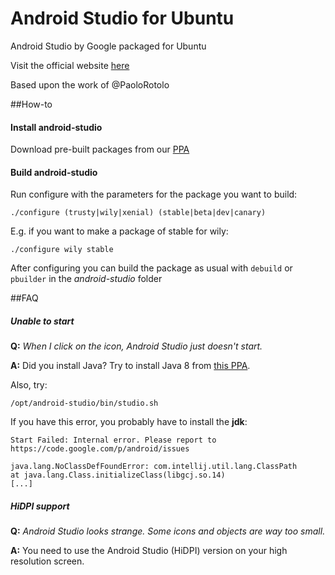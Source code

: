 Android Studio for Ubuntu
=====================

Android Studio by Google packaged for Ubuntu

Visit the official website [here](http://mfonville.github.io/android-studio)

Based upon the work of @PaoloRotolo

##How-to
#### Install android-studio
Download pre-built packages from our [PPA](https://launchpad.net/~maarten-fonville/+archive/ubuntu/android-studio)

#### Build android-studio
Run configure with the parameters for the package you want to build:
```
./configure (trusty|wily|xenial) (stable|beta|dev|canary)
```
E.g. if you want to make a package of stable for wily:
```
./configure wily stable
```
After configuring you can build the package as usual with `debuild` or `pbuilder` in the *android-studio* folder

##FAQ
##### Unable to start
**Q:** *When I click on the icon, Android Studio just doesn't start.*

**A:** Did you install Java? Try to install Java 8 from [this PPA](http://www.webupd8.org/2012/09/install-oracle-java-8-in-ubuntu-via-ppa.html).

Also, try:
```
/opt/android-studio/bin/studio.sh
```
If you have this error, you probably have to install the **jdk**:
```
Start Failed: Internal error. Please report to https://code.google.com/p/android/issues

java.lang.NoClassDefFoundError: com.intellij.util.lang.ClassPath
at java.lang.Class.initializeClass(libgcj.so.14)
[...]
```

##### HiDPI support
**Q:** *Android Studio looks strange. Some icons and objects are way too small.*

**A:** You need to use the Android Studio (HiDPI) version on your high resolution screen.
